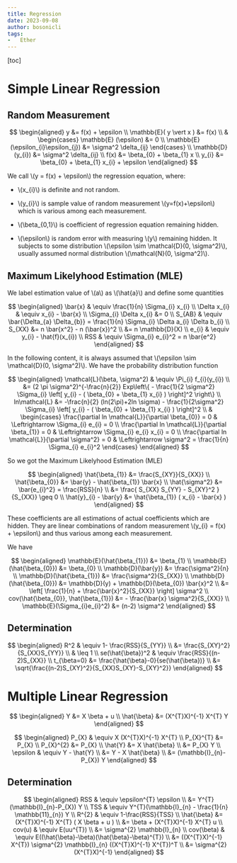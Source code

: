 ```yaml
---
title: Regression
date: 2023-09-08
author: bosonicli
tags:
-   Ether
---
```


[toc]

# Simple Linear Regression

## Random Measurement

$$
\begin{aligned}
    y &= f(x) + \epsilon    \\
    \mathbb{E}( y \vert x ) &= f(x) \\
    &
    \begin{cases}
        \mathbb{E} (\epsilon) &= 0  \\
        \mathbb{E} (\epsilon_{i}\epsilon_{j}) &= \sigma^2 \delta_{ij}
    \end{cases} \\
    \mathbb{D} (y_{i}) &= \sigma^2 \delta_{ij} \\
    f(x) &= \beta_{0} + \beta_{1} x \\
    y_{i} &= \beta_{0} + \beta_{1} x_{i} + \epsilon
\end{aligned}
$$

We call \\(y = f(x) + \epsilon\\) the regression equation, where:

+   \\(x_{i}\\) is definite and not random.

+   \\(y_{i}\\) is sample value of random measurement \\(y=f(x)+\epsilon\\) which is various among each measurement.

+   \\(\beta_{0,1}\\) is coefficient of regression equation remaining hidden.

+   \\(\epsilon\\) is random error with measuring \\(y\\) remaining hidden. It subjects to some distribution \\(\epsilon \sim \mathcal{D}(0, \sigma^2)\\), usually assumed normal distribution \\(\mathcal{N}(0, \sigma^2)\\).

## Maximum Likelyhood Estimation (MLE)

We label estimation value of \\(a\\) as \\(\hat{a}\\) and define some quantities

$$
\begin{aligned}
    \bar{x} & \equiv \frac{1}{n} \Sigma_{i} x_{i} \\
    \Delta x_{i} & \equiv x_{i} - \bar{x}   \\
    \Sigma_{i} \Delta x_{i} &= 0  \\
    S_{AB} & \equiv \bar{\Delta_{a} \Delta_{b}} = \frac{1}{n} \Sigma_{i} \Delta a_{i} \Delta b_{i}    \\
    S_{XX} &= n \bar{x^2} - n (\bar{x})^2 \\
    &= n \mathbb{D}(X)  \\
    e_{i} & \equiv y_{i} - \hat{f}(x_{i})   \\
    RSS & \equiv \Sigma_{i} e_{i}^2 = n \bar{e^2}
\end{aligned}
$$

In the following content, it is always assumed that \\(\epsilon \sim \mathcal{D}(0, \sigma^2)\\). We have the probability distribution function

$$
\begin{aligned}
    \mathcal{L}(\beta, \sigma^2) & \equiv \Pi_{i} f_{i}(y_{i})  \\
    &= (2 \pi \sigma^2)^{-\frac{n}{2}} Exp\left\{ - \frac{1}{2 \sigma^2} \Sigma_{i} \left[ y_{i} - ( \beta_{0} + \beta_{1} x_{i} ) \right]^2 \right\}  \\
    ln\mathcal{L} &= -\frac{n}{2} (ln(2\pi)+2ln \sigma) - \frac{1}{2\sigma^2} \Sigma_{i} \left[ y_{i} - ( \beta_{0} + \beta_{1} x_{i} ) \right]^2 \\
    &
    \begin{cases}
        \frac{\partial ln \mathcal{L}}{\partial \beta_{0}} = 0 & \Leftrightarrow \Sigma_{i} e_{i} = 0  \\
        \frac{\partial ln \mathcal{L}}{\partial \beta_{1}} = 0 & \Leftrightarrow \Sigma_{i} e_{i} x_{i} = 0  \\
        \frac{\partial ln \mathcal{L}}{\partial \sigma^2} = 0 & \Leftrightarrow \sigma^2 = \frac{1}{n} \Sigma_{i} e_{i}^2
    \end{cases}
\end{aligned}
$$

So we got the Maximum Likelyhood Estimation (MLE)

$$
\begin{aligned}
    \hat{\beta_{1}} &= \frac{S_{XY}}{S_{XX}}    \\
    \hat{\beta_{0}} &= \bar{y} - \hat{\beta_{1}} \bar{x}    \\
    \hat{\sigma^2} &= \bar{e_{i}^2} = \frac{RSS}{n}    \\
    &= \frac{ S_{XX} S_{YY} - S_{XY}^2 }{S_{XX}} \geq 0 \\
    \hat{y}_{i} - \bar{y} &= \hat{\beta_{1}} ( x_{i} - \bar{x} )
\end{aligned}
$$

These coefficients are all estimations of actual coefficients which are hidden. They are linear combinations of random measurement \\(y_{i} = f(x) + \epsilon\\) and thus various among each measurement.

We have

$$
\begin{aligned}
    \mathbb{E}(\hat{\beta_{1}}) &= \beta_{1}    \\
    \mathbb{E}(\hat{\beta_{0}}) &= \beta_{0}    \\
    \mathbb{D}(\bar{y}) &= \frac{\sigma^2}{n} \\
    \mathbb{D}(\hat{\beta_{1}}) &= \frac{\sigma^2}{S_{XX}}    \\
    \mathbb{D}(\hat{\beta_{0}}) &= \mathbb{D}(y) + \mathbb{D}(\beta_{0}) \bar{x}^2    \\
    &= \left[ \frac{1}{n} + \frac{\bar{x}^2}{S_{XX}} \right] \sigma^2 \\
    cov(\hat{\beta_{0}}, \hat{\beta_{1}}) &= - \frac{\bar{x} \sigma^2}{S_{XX}}  \\
    \mathbb{E}(\Sigma_{i}e_{i}^2) &= (n-2) \sigma^2
\end{aligned}
$$

## Determination

$$
\begin{aligned}
    R^2 & \equiv 1- \frac{RSS}{S_{YY}}  \\
    &= \frac{S_{XY}^2}{S_{XX}S_{YY}}    \\
    & \leq 1    \\
    se(\hat{\beta})^2 & \equiv \frac{RSS}{(n-2)S_{XX}}  \\
    t_{\beta=0} &= \frac{\hat{\beta}-0}{se(\hat{\beta})}  \\
    &= \sqrt{\frac{(n-2)S_{XY}^2}{S_{XX}S_{XY}-S_{XY}^2}}
\end{aligned}
$$

# Multiple Linear Regression

$$
\begin{aligned}
    Y &= X \beta + u \\
    \hat{\beta} &= (X^{T}X)^{-1} X^{T} Y
\end{aligned}
$$

$$
\begin{aligned}
    P_{X} & \equiv X (X^{T}X)^{-1} X^{T}    \\
    P_{X}^{T} &= P_{X}  \\
    P_{X}^{2} &= P_{X}  \\
    \hat{Y} &= X \hat{\beta}    \\
    &= P_{X} Y  \\
    \epsilon & \equiv Y - \hat{Y}   \\
    &= Y - X \hat{\beta}    \\
    &= (\mathbb{I}_{n}-P_{X}) Y
\end{aligned}
$$

## Determination

$$
\begin{aligned}
    RSS & \equiv \epsilon^{T} \epsilon    \\
    &= Y^{T} (\mathbb{I}_{n}-P_{X}) Y    \\
    TSS & \equiv Y^{T}(\mathbb{I}_{n} - \frac{1}{n} \mathbb{11}_{n}) Y  \\
    R^{2} & \equiv 1-\frac{RSS}{TSS}    \\
    \hat{\beta} &= (X^{T}X)^{-1} X^{T} ( X \beta + u )  \\
    &= \beta + (X^{T}X)^{-1} X^{T} u    \\
    cov(u) & \equiv E(uu^{T})   \\
    &= \sigma^{2} \mathbb{I}_{n}    \\
    cov(\beta) & \equiv E((\hat{\beta}-\beta)(\hat{\beta}-\beta)^{T})   \\
    &= ((X^{T}X)^{-1} X^{T}) \sigma^{2} \mathbb{I}_{n} ((X^{T}X)^{-1} X^{T})^T  \\
    &= \sigma^{2} (X^{T}X)^{-1}
\end{aligned}
$$
